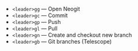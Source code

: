 
- `<leader>gg` — Open Neogit
- `<leader>gc` — Commit
- `<leader>gp` — Push
- `<leader>gl` — Pull
- `<leader>gn` — Create and checkout new branch
- `<leader>gb` — Git branches (Telescope)